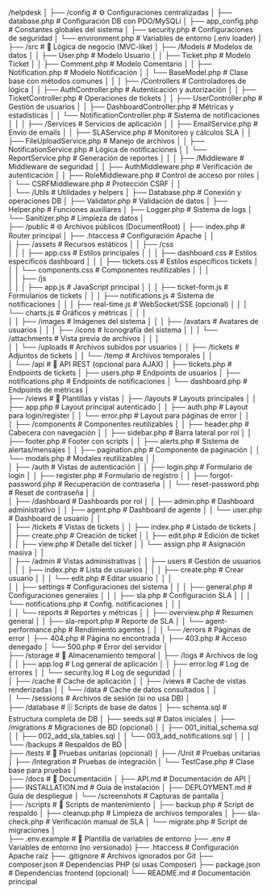 /helpdesk
│
├── /config                             # ⚙️ Configuraciones centralizadas
│   ├── database.php                    # Configuración DB con PDO/MySQLi
│   ├── app_config.php                  # Constantes globales del sistema
│   ├── security.php                    # Configuraciones de seguridad
│   └── environment.php                 # Variables de entorno (.env loader)
│       
├── /src                                # 🧠 Lógica de negocio (MVC-like)
│   ├── /Models                         # Modelos de datos
│   │   ├── User.php                    # Modelo Usuario
│   │   ├── Ticket.php                  # Modelo Ticket
│   │   ├── Comment.php                 # Modelo Comentario
│   │   ├── Notification.php            # Modelo Notificación
│   │   └── BaseModel.php               # Clase base con métodos comunes
│   │
│   ├── /Controllers                    # Controladores de lógica
│   │   ├── AuthController.php          # Autenticación y autorización
│   │   ├── TicketController.php        # Operaciones de tickets
│   │   ├── UserController.php          # Gestión de usuarios
│   │   ├── DashboardController.php     # Métricas y estadísticas
│   │   └── NotificationController.php  # Sistema de notificaciones
│   │
│   ├── /Services                       # Servicios de aplicación
│   │   ├── EmailService.php            # Envío de emails
│   │   ├── SLAService.php              # Monitoreo y cálculos SLA
│   │   ├── FileUploadService.php       # Manejo de archivos
│   │   ├── NotificationService.php     # Lógica de notificaciones
│   │   └── ReportService.php           # Generación de reportes
│   │
│   ├── /Middleware                     # Middleware de seguridad
│   │   ├── AuthMiddleware.php          # Verificación de autenticación
│   │   ├── RoleMiddleware.php          # Control de acceso por roles
│   │   └── CSRFMiddleware.php          # Protección CSRF
│   │       
│   └── /Utils                          # Utilidades y helpers
│       ├── Database.php                # Conexión y operaciones DB
│       ├── Validator.php               # Validación de datos
│       ├── Helper.php                  # Funciones auxiliares
│       ├── Logger.php                  # Sistema de logs
│       └── Sanitizer.php               # Limpieza de datos
│       
├── /public                             # 🌐 Archivos públicos (DocumentRoot)
│   ├── index.php                       # Router principal
│   ├── .htaccess                       # Configuración Apache
│   │       
│   ├── /assets                         # Recursos estáticos
│   │   ├── /css        
│   │   │   ├── app.css                 # Estilos principales
│   │   │   ├── dashboard.css           # Estilos específicos dashboard
│   │   │   ├── tickets.css             # Estilos específicos tickets
│   │   │   └── components.css          # Componentes reutilizables
│   │   │       
│   │   ├── /js     
│   │   │   ├── app.js                  # JavaScript principal
│   │   │   ├── ticket-form.js          # Formularios de tickets
│   │   │   ├── notifications.js        # Sistema de notificaciones
│   │   │   ├── real-time.js            # WebSocket/SSE (opcional)
│   │   │   └── charts.js               # Gráficos y métricas
│   │   │       
│   │   ├── /images                     # Imágenes del sistema
│   │   │   ├── /avatars                # Avatares de usuarios
│   │   │   ├── /icons                  # Iconografía del sistema
│   │   │   └── /attachments            # Vista previa de archivos
│   │   │       
│   │   └── /uploads                    # Archivos subidos por usuarios
│   │       ├── /tickets                # Adjuntos de tickets
│   │       └── /temp                   # Archivos temporales
│   │       
│   └── /api                            # 🔌 API REST (opcional para AJAX)
│       ├── tickets.php                 # Endpoints de tickets
│       ├── users.php                   # Endpoints de usuarios
│       ├── notifications.php           # Endpoints de notificaciones
│       └── dashboard.php               # Endpoints de métricas
│       
├── /views                              # 🎨 Plantillas y vistas
│   ├── /layouts                        # Layouts principales
│   │   ├── app.php                     # Layout principal autenticado
│   │   ├── auth.php                    # Layout para login/register
│   │   └── error.php                   # Layout para páginas de error
│   │       
│   ├── /components                     # Componentes reutilizables
│   │   ├── header.php                  # Cabecera con navegación
│   │   ├── sidebar.php                 # Barra lateral por rol
│   │   ├── footer.php                  # Footer con scripts
│   │   ├── alerts.php                  # Sistema de alertas/mensajes
│   │   ├── pagination.php              # Componente de paginación
│   │   └── modals.php                  # Modales reutilizables
│   │       
│   ├── /auth                           # Vistas de autenticación
│   │   ├── login.php                   # Formulario de login
│   │   ├── register.php                # Formulario de registro
│   │   ├── forgot-password.php         # Recuperación de contraseña
│   │   └── reset-password.php          # Reset de contraseña
│   │       
│   ├── /dashboard                      # Dashboards por rol
│   │   ├── admin.php                   # Dashboard administrativo
│   │   ├── agent.php                   # Dashboard de agente
│   │   └── user.php                    # Dashboard de usuario
│   │       
│   ├── /tickets                        # Vistas de tickets
│   │   ├── index.php                   # Listado de tickets
│   │   ├── create.php                  # Creación de ticket
│   │   ├── edit.php                    # Edición de ticket
│   │   ├── view.php                    # Detalle del ticket
│   │   └── assign.php                  # Asignación masiva
│   │       
│   ├── /admin                          # Vistas administrativas
│   │   ├── users                       # Gestión de usuarios
│   │   │   ├── index.php               # Lista de usuarios
│   │   │   ├── create.php              # Crear usuario
│   │   │   └── edit.php                # Editar usuario
│   │   │       
│   │   ├── settings                    # Configuraciones del sistema
│   │   │   ├── general.php             # Configuraciones generales
│   │   │   ├── sla.php                 # Configuración SLA
│   │   │   └── notifications.php       # Config. notificaciones
│   │   │       
│   │   └── reports                     # Reportes y métricas
│   │       ├── overview.php            # Resumen general
│   │       ├── sla-report.php          # Reporte de SLA
│   │       └── agent-performance.php   # Rendimiento agentes
│   │
│   └── /errors                         # Páginas de error
│       ├── 404.php                     # Página no encontrada
│       ├── 403.php                     # Acceso denegado
│       └── 500.php                     # Error del servidor
│       
├── /storage                            # 📁 Almacenamiento temporal
│   ├── /logs                           # Archivos de log
│   │   ├── app.log                     # Log general de aplicación
│   │   ├── error.log                   # Log de errores
│   │   └── security.log                # Log de seguridad
│   │       
│   ├── /cache                          # Cache de aplicación
│   │   ├── /views                      # Cache de vistas renderizadas
│   │   └── /data                       # Cache de datos consultados
│   │       
│   └── /sessions                       # Archivos de sesión (si no usa DB)
│       
├── /database                           # 🗄️ Scripts de base de datos
│   ├── schema.sql                      # Estructura completa de DB
│   ├── seeds.sql                       # Datos iniciales
│   ├── /migrations                     # Migraciones de BD (opcional)
│   │   ├── 001_initial_schema.sql
│   │   ├── 002_add_sla_tables.sql
│   │   └── 003_add_notifications.sql
│   │
│   └── /backups                        # Respaldos de BD
│       
├── /tests                              # 🧪 Pruebas unitarias (opcional)
│   ├── /Unit                           # Pruebas unitarias
│   ├── /Integration                    # Pruebas de integración
│   └── TestCase.php                    # Clase base para pruebas
│       
├── /docs                               # 📖 Documentación
│   ├── API.md                          # Documentación de API
│   ├── INSTALLATION.md                 # Guía de instalación
│   ├── DEPLOYMENT.md                   # Guía de despliegue
│   └── /screenshots                    # Capturas de pantalla
│       
├── /scripts                            # 🔧 Scripts de mantenimiento
│   ├── backup.php                      # Script de respaldo
│   ├── cleanup.php                     # Limpieza de archivos temporales
│   ├── sla-check.php                   # Verificación manual de SLA
│   └── migrate.php                     # Script de migraciones
│       
├── .env.example                        # 🔐 Plantilla de variables de entorno
├── .env                                # Variables de entorno (no versionado)
├── .htaccess                           # Configuración Apache raíz
├── .gitignore                          # Archivos ignorados por Git
├── composer.json                       # Dependencias PHP (si usas Composer)
├── package.json                        # Dependencias frontend (opcional)
└── README.md                           # Documentación principal